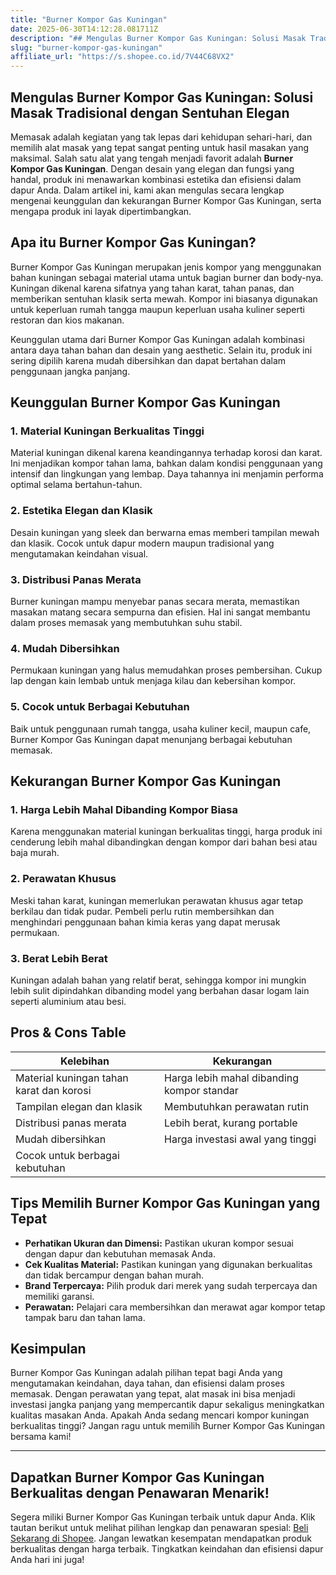 ```yaml
---
title: "Burner Kompor Gas Kuningan"
date: 2025-06-30T14:12:28.081711Z
description: "## Mengulas Burner Kompor Gas Kuningan: Solusi Masak Tradisional dengan Sentuhan Elegan..."
slug: "burner-kompor-gas-kuningan"
affiliate_url: "https://s.shopee.co.id/7V44C68VX2"
---
```

## Mengulas Burner Kompor Gas Kuningan: Solusi Masak Tradisional dengan Sentuhan Elegan

Memasak adalah kegiatan yang tak lepas dari kehidupan sehari-hari, dan memilih alat masak yang tepat sangat penting untuk hasil masakan yang maksimal. Salah satu alat yang tengah menjadi favorit adalah **Burner Kompor Gas Kuningan**. Dengan desain yang elegan dan fungsi yang handal, produk ini menawarkan kombinasi estetika dan efisiensi dalam dapur Anda. Dalam artikel ini, kami akan mengulas secara lengkap mengenai keunggulan dan kekurangan Burner Kompor Gas Kuningan, serta mengapa produk ini layak dipertimbangkan.

## Apa itu Burner Kompor Gas Kuningan?

Burner Kompor Gas Kuningan merupakan jenis kompor yang menggunakan bahan kuningan sebagai material utama untuk bagian burner dan body-nya. Kuningan dikenal karena sifatnya yang tahan karat, tahan panas, dan memberikan sentuhan klasik serta mewah. Kompor ini biasanya digunakan untuk keperluan rumah tangga maupun keperluan usaha kuliner seperti restoran dan kios makanan.

Keunggulan utama dari Burner Kompor Gas Kuningan adalah kombinasi antara daya tahan bahan dan desain yang aesthetic. Selain itu, produk ini sering dipilih karena mudah dibersihkan dan dapat bertahan dalam penggunaan jangka panjang.

## Keunggulan Burner Kompor Gas Kuningan

### 1. Material Kuningan Berkualitas Tinggi

Material kuningan dikenal karena keandingannya terhadap korosi dan karat. Ini menjadikan kompor tahan lama, bahkan dalam kondisi penggunaan yang intensif dan lingkungan yang lembap. Daya tahannya ini menjamin performa optimal selama bertahun-tahun.

### 2. Estetika Elegan dan Klasik

Desain kuningan yang sleek dan berwarna emas memberi tampilan mewah dan klasik. Cocok untuk dapur modern maupun tradisional yang mengutamakan keindahan visual.

### 3. Distribusi Panas Merata

Burner kuningan mampu menyebar panas secara merata, memastikan masakan matang secara sempurna dan efisien. Hal ini sangat membantu dalam proses memasak yang membutuhkan suhu stabil.

### 4. Mudah Dibersihkan

Permukaan kuningan yang halus memudahkan proses pembersihan. Cukup lap dengan kain lembab untuk menjaga kilau dan kebersihan kompor.

### 5. Cocok untuk Berbagai Kebutuhan

Baik untuk penggunaan rumah tangga, usaha kuliner kecil, maupun cafe, Burner Kompor Gas Kuningan dapat menunjang berbagai kebutuhan memasak.

## Kekurangan Burner Kompor Gas Kuningan

### 1. Harga Lebih Mahal Dibanding Kompor Biasa

Karena menggunakan material kuningan berkualitas tinggi, harga produk ini cenderung lebih mahal dibandingkan dengan kompor dari bahan besi atau baja murah.

### 2. Perawatan Khusus

Meski tahan karat, kuningan memerlukan perawatan khusus agar tetap berkilau dan tidak pudar. Pembeli perlu rutin membersihkan dan menghindari penggunaan bahan kimia keras yang dapat merusak permukaan.

### 3. Berat Lebih Berat

Kuningan adalah bahan yang relatif berat, sehingga kompor ini mungkin lebih sulit dipindahkan dibanding model yang berbahan dasar logam lain seperti aluminium atau besi.

## Pros & Cons Table

| Kelebihan                                      | Kekurangan                                  |
|------------------------------------------------|---------------------------------------------|
| Material kuningan tahan karat dan korosi      | Harga lebih mahal dibanding kompor standar|
| Tampilan elegan dan klasik                   | Membutuhkan perawatan rutin               |
| Distribusi panas merata                       | Lebih berat, kurang portable             |
| Mudah dibersihkan                            | Harga investasi awal yang tinggi         |
| Cocok untuk berbagai kebutuhan               |                                            |

## Tips Memilih Burner Kompor Gas Kuningan yang Tepat

- **Perhatikan Ukuran dan Dimensi:** Pastikan ukuran kompor sesuai dengan dapur dan kebutuhan memasak Anda.
- **Cek Kualitas Material:** Pastikan kuningan yang digunakan berkualitas dan tidak bercampur dengan bahan murah.
- **Brand Terpercaya:** Pilih produk dari merek yang sudah terpercaya dan memiliki garansi.
- **Perawatan:** Pelajari cara membersihkan dan merawat agar kompor tetap tampak baru dan tahan lama.

## Kesimpulan

Burner Kompor Gas Kuningan adalah pilihan tepat bagi Anda yang mengutamakan keindahan, daya tahan, dan efisiensi dalam proses memasak. Dengan perawatan yang tepat, alat masak ini bisa menjadi investasi jangka panjang yang mempercantik dapur sekaligus meningkatkan kualitas masakan Anda. Apakah Anda sedang mencari kompor kuningan berkualitas tinggi? Jangan ragu untuk memilih Burner Kompor Gas Kuningan bersama kami!

---

## Dapatkan Burner Kompor Gas Kuningan Berkualitas dengan Penawaran Menarik!

Segera miliki Burner Kompor Gas Kuningan terbaik untuk dapur Anda. Klik tautan berikut untuk melihat pilihan lengkap dan penawaran spesial: [Beli Sekarang di Shopee](https://s.shopee.co.id/7V44C68VX2). Jangan lewatkan kesempatan mendapatkan produk berkualitas dengan harga terbaik. Tingkatkan keindahan dan efisiensi dapur Anda hari ini juga!